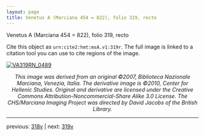 ```yaml
---
layout: page
title: Venetus A (Marciana 454 = 822), folio 319, recto
---
```


Venetus A (Marciana 454 = 822), folio 319, recto

Cite this object as `urn:cite2:hmt:msA.v1:319r`.  The full image is linked to a citation tool you can use to cite regions of the image.

[![VA319RN_0489](http://www.homermultitext.org/iipsrv?IIIF=/project/homer/pyramidal/deepzoom/hmt/vaimg/2017a/VA319RN_0489.tif/full/800,/0/default.jpg)](http://www.homermultitext.org/ict2/?urn=urn:cite2:hmt:vaimg.2017a:VA319RN_0489) 

<p style="text-align: center; font-style: italic;">This image was derived from an original ©2007, Biblioteca Nazionale Marciana, Venezia, Italia. The derivative image is ©2010, Center for Hellenic Studies. Original and derivative are licensed under the Creative Commons Attribution-Noncommercial-Share Alike 3.0 License. The CHS/Marciana Imaging Project was directed by David Jacobs of the British Library.</p>

---

previous: [318v](../318v/) | next: [319v](../319v/)